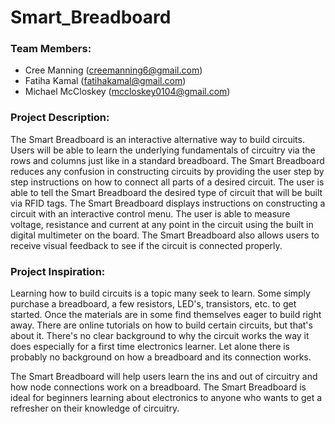 # Smart_Breadboard

### Team Members:
- Cree Manning (creemanning6@gmail.com)
- Fatiha Kamal (fatihakamal@gmail.com)
- Michael McCloskey (mccloskey0104@gmail.com)

### Project Description:
The Smart Breadboard is an interactive alternative way to build circuits. Users will be able to learn the underlying fundamentals of circuitry via the rows 
and columns just like in a standard breadboard. The Smart Breadboard reduces any confusion in constructing circuits by providing the user step by step 
instructions on how to connect all parts of a desired circuit. The user is able to tell the Smart Breadboard the desired type of circuit that will be built 
via RFID tags. The Smart Breadboard displays instructions on constructing a circuit with an interactive control menu. The user is able to measure voltage, 
resistance and current at any point in the circuit using the built in digital multimeter on the board. The Smart Breadboard also allows users to receive 
visual feedback to see if the circuit is connected properly.

### Project Inspiration:
Learning how to build circuits is a topic many seek to learn. Some simply purchase a breadboard, a few resistors, LED's, transistors, etc. to get started. 
Once the materials are in some find themselves eager to build right away. There are online tutorials on how to build certain circuits, but that's about it. There's no clear background to why the circuit works the way it does especially for a first time electronics learner. Let alone there is probably no background on how a breadboard and its connection works. 

The Smart Breadboard will help users learn the ins and out of circuitry and how node connections work on a breadboard. The Smart Breadboard is ideal for beginners learning about electronics to anyone who wants to get a refresher on their knowledge of circuitry.
